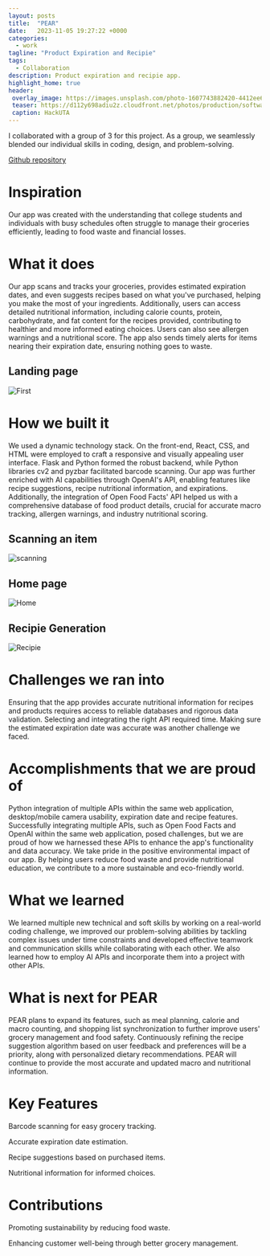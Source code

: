 ```yaml
---
layout: posts
title:  "PEAR"
date:   2023-11-05 19:27:22 +0000
categories: 
  - work
tagline: "Product Expiration and Recipie"
tags:
  - Collaboration 
description: Product expiration and recipie app.
highlight_home: true
header:
 overlay_image: https://images.unsplash.com/photo-1607743882420-4412ee605bac?w=500&auto=format&fit=crop&q=60&ixlib=rb-4.0.3&ixid=M3wxMjA3fDB8MHxzZWFyY2h8Nnx8Z3JlZW4lMjBhbmQlMjBibGFja3xlbnwwfHwwfHx8MA%3D%3D
 teaser: https://d112y698adiu2z.cloudfront.net/photos/production/software_photos/002/613/985/datas/original.png
 caption: HackUTA
---
```



I collaborated with a group of 3 for this project. As a group, we seamlessly blended our individual skills in coding, design, and problem-solving.


[Github repository](https://github.com/Meronats/hackUTA23)




# Inspiration 
Our app was created with the understanding that college students and individuals with busy schedules often struggle to manage their groceries efficiently, leading to food waste and financial losses.

# What it does
Our app scans and tracks your groceries, provides estimated expiration dates, and even suggests recipes based on what you've purchased, helping you make the most of your ingredients. Additionally, users can access detailed nutritional information, including calorie counts, protein, carbohydrate, and fat content for the recipes provided, contributing to healthier and more informed eating choices. Users can also see allergen warnings and a nutritional score. The app also sends timely alerts for items nearing their expiration date, ensuring nothing goes to waste.
## Landing page 
![First](https://d112y698adiu2z.cloudfront.net/photos/production/software_photos/002/614/143/datas/gallery.jpg)

# How we built it
We used a dynamic technology stack. On the front-end, React, CSS, and HTML were employed to craft a responsive and visually appealing user interface. Flask and Python formed the robust backend, while Python libraries cv2 and pyzbar facilitated barcode scanning. Our app was further enriched with AI capabilities through OpenAI's API, enabling features like recipe suggestions, recipe nutritional information, and expirations. Additionally, the integration of Open Food Facts' API helped us with a comprehensive database of food product details, crucial for accurate macro tracking, allergen warnings, and industry nutritional scoring.

## Scanning an item
![scanning](https://d112y698adiu2z.cloudfront.net/photos/production/software_photos/002/615/335/datas/gallery.jpg)
## Home page
![Home](https://d112y698adiu2z.cloudfront.net/photos/production/software_photos/002/615/336/datas/gallery.jpg)
## Recipie Generation
![Recipie](https://d112y698adiu2z.cloudfront.net/photos/production/software_photos/002/615/336/datas/gallery.jpg)

# Challenges we ran into
Ensuring that the app provides accurate nutritional information for recipes and products requires access to reliable databases and rigorous data validation. Selecting and integrating the right API required time. Making sure the estimated expiration date was accurate was another challenge we faced. 

# Accomplishments that we are proud of
Python integration of multiple APIs within the same web application, desktop/mobile camera usability, expiration date and recipe features. Successfully integrating multiple APIs, such as Open Food Facts and OpenAI within the same web application, posed challenges, but we are proud of how we harnessed these APIs to enhance the app's functionality and data accuracy.
We take pride in the positive environmental impact of our app. By helping users reduce food waste and provide nutritional education, we contribute to a more sustainable and eco-friendly world.

# What we learned
We learned multiple new technical and soft skills by working on a real-world coding challenge, we improved our problem-solving abilities by tackling complex issues under time constraints and developed effective teamwork and communication skills while collaborating with each other. We also learned how to employ AI APIs and incorporate them into a project with other APIs.

# What is next for PEAR
PEAR plans to expand its features, such as meal planning, calorie and macro counting, and shopping list synchronization to further improve users' grocery management and food safety. Continuously refining the recipe suggestion algorithm based on user feedback and preferences will be a priority, along with personalized dietary recommendations. PEAR will continue to provide the most accurate and updated macro and nutritional information.

# Key Features
Barcode scanning for easy grocery tracking.

Accurate expiration date estimation.

Recipe suggestions based on purchased items.

Nutritional information for informed choices.

# Contributions
Promoting sustainability by reducing food waste.

Enhancing customer well-being through better grocery management.